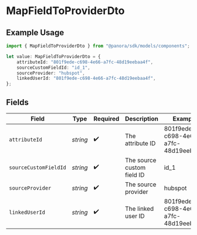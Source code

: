 # MapFieldToProviderDto

## Example Usage

```typescript
import { MapFieldToProviderDto } from "@panora/sdk/models/components";

let value: MapFieldToProviderDto = {
    attributeId: "801f9ede-c698-4e66-a7fc-48d19eebaa4f",
    sourceCustomFieldId: "id_1",
    sourceProvider: "hubspot",
    linkedUserId: "801f9ede-c698-4e66-a7fc-48d19eebaa4f",
};
```

## Fields

| Field                                | Type                                 | Required                             | Description                          | Example                              |
| ------------------------------------ | ------------------------------------ | ------------------------------------ | ------------------------------------ | ------------------------------------ |
| `attributeId`                        | *string*                             | :heavy_check_mark:                   | The attribute ID                     | 801f9ede-c698-4e66-a7fc-48d19eebaa4f |
| `sourceCustomFieldId`                | *string*                             | :heavy_check_mark:                   | The source custom field ID           | id_1                                 |
| `sourceProvider`                     | *string*                             | :heavy_check_mark:                   | The source provider                  | hubspot                              |
| `linkedUserId`                       | *string*                             | :heavy_check_mark:                   | The linked user ID                   | 801f9ede-c698-4e66-a7fc-48d19eebaa4f |